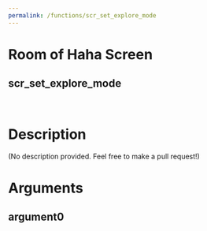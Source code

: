 ```yaml
---
permalink: /functions/scr_set_explore_mode
---
```

# Room of Haha Screen  
## scr_set_explore_mode  
&nbsp;  
# Description  
(No description provided. Feel free to make a pull request!) 
&nbsp;  
# Arguments
## argument0

&nbsp;  


